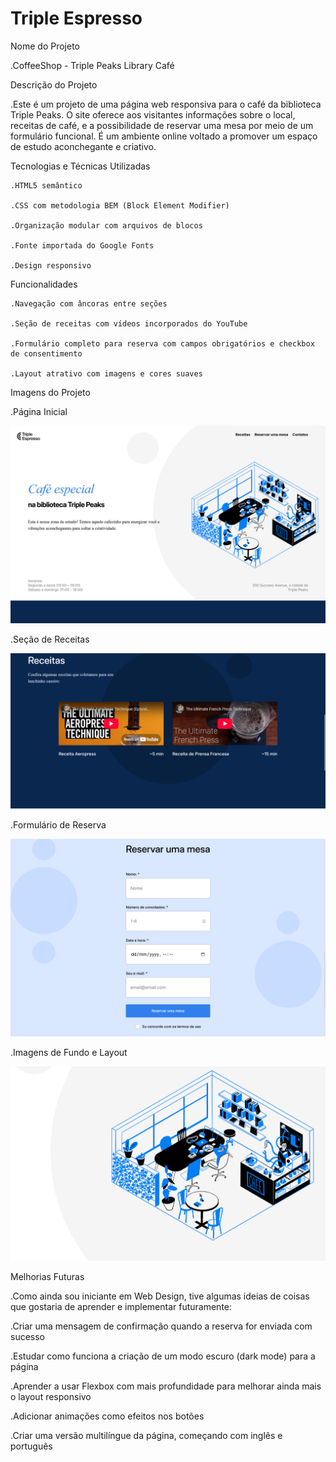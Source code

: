# Triple Espresso

Nome do Projeto

.CoffeeShop - Triple Peaks Library Café

Descrição do Projeto

.Este é um projeto de uma página web responsiva para o café da biblioteca Triple Peaks. O site oferece aos visitantes informações sobre o local, receitas de café, e a possibilidade de reservar uma mesa por meio de um formulário funcional. É um ambiente online voltado a promover um espaço de estudo aconchegante e criativo.

Tecnologias e Técnicas Utilizadas

    .HTML5 semântico

    .CSS com metodologia BEM (Block Element Modifier)

    .Organização modular com arquivos de blocos

    .Fonte importada do Google Fonts

    .Design responsivo

Funcionalidades

    .Navegação com âncoras entre seções

    .Seção de receitas com vídeos incorporados do YouTube

    .Formulário completo para reserva com campos obrigatórios e checkbox de consentimento

    .Layout atrativo com imagens e cores suaves

Imagens do Projeto

.Página Inicial

![Página Inicial](./images/screenshots/pagina_inicial.png)

.Seção de Receitas

![Seção de Receitas](./images/screenshots/secao_receitas.png)

.Formulário de Reserva

![Formulário de Reserva](./images/screenshots/formulario_reserva.png)

.Imagens de Fundo e Layout

![Imagens de Fundo](./images/screenshots/imagens_de_fundo.png)

Melhorias Futuras

.Como ainda sou iniciante em Web Design, tive algumas ideias de coisas que gostaria de aprender e implementar futuramente:

.Criar uma mensagem de confirmação quando a reserva for enviada com sucesso

.Estudar como funciona a criação de um modo escuro (dark mode) para a página

.Aprender a usar Flexbox com mais profundidade para melhorar ainda mais o layout responsivo

.Adicionar animações como efeitos nos botões

.Criar uma versão multilíngue da página, começando com inglês e português

